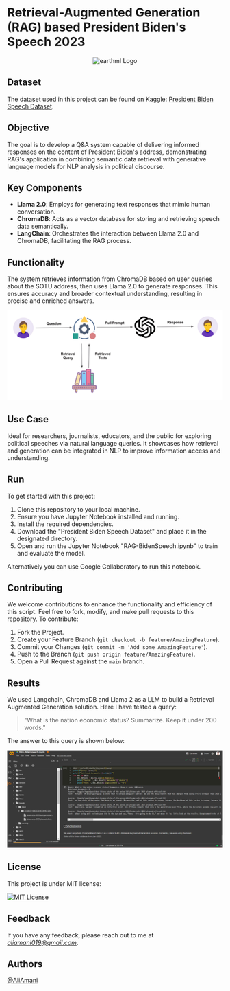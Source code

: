# Retrieval-Augmented Generation (RAG) based President Biden's Speech 2023

<p align="center">
  <img src="https://github.com/akhilchibber/RAG-BidenSpeech/blob/main/President_Biden.png?raw=true" alt="earthml Logo">
</p>

## Dataset

The dataset used in this project can be found on Kaggle: [President Biden Speech Dataset](https://www.kaggle.com/datasets/whegedusich/president-bidens-state-of-the-union-2023/data).

## Objective

The goal is to develop a Q&A system capable of delivering informed responses on the content of President Biden's address, demonstrating RAG's application in combining semantic data retrieval with generative language models for NLP analysis in political discourse.

## Key Components

- **Llama 2.0**: Employs for generating text responses that mimic human conversation.
- **ChromaDB**: Acts as a vector database for storing and retrieving speech data semantically.
- **LangChain**: Orchestrates the interaction between Llama 2.0 and ChromaDB, facilitating the RAG process.

## Functionality

The system retrieves information from ChromaDB based on user queries about the SOTU address, then uses Llama 2.0 to generate responses. This ensures accuracy and broader contextual understanding, resulting in precise and enriched answers.
<p align="center">
  <img src="https://github.com/akhilchibber/RAG-BidenSpeech/blob/main/RAG.png?raw=true" alt="earthml Logo">
</p>

## Use Case

Ideal for researchers, journalists, educators, and the public for exploring political speeches via natural language queries. It showcases how retrieval and generation can be integrated in NLP to improve information access and understanding.

## Run

To get started with this project:

1. Clone this repository to your local machine.
2. Ensure you have Jupyter Notebook installed and running.
3. Install the required dependencies.
4. Download the "President Biden Speech Dataset" and place it in the designated directory.
5. Open and run the Jupyter Notebook "RAG-BidenSpeech.ipynb" to train and evaluate the model.

Alternatively you can use Google Collaboratory to run this notebook.

## Contributing

We welcome contributions to enhance the functionality and efficiency of this script. Feel free to fork, modify, and make pull requests to this repository. To contribute:

1. Fork the Project.
2. Create your Feature Branch (`git checkout -b feature/AmazingFeature`).
3. Commit your Changes (`git commit -m 'Add some AmazingFeature'`).
4. Push to the Branch (`git push origin feature/AmazingFeature`).
5. Open a Pull Request against the `main` branch.

## Results

We used Langchain, ChromaDB and Llama 2 as a LLM to build a Retrieval Augmented Generation solution. Here I have tested a query:

>"What is the nation economic status? Summarize. Keep it under 200 words."

The answer to this query is shown below:

![results.png](results.png)

## License

This project is under MIT license:

[![MIT License](https://img.shields.io/badge/License-MIT-green.svg)](https://choosealicense.com/licenses/mit/)

## Feedback

If you have any feedback, please reach out to me at *<aliamani019@gmail.com>*.

## Authors

[@AliAmani](https://github.com/MrAliAmani)
